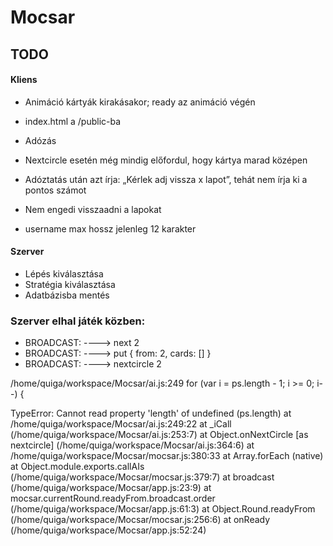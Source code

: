 # Mocsar

## TODO

#### Kliens
* Animáció kártyák kirakásakor; ready az animáció végén
* index.html a /public-ba
* Adózás
* Nextcircle esetén még mindig előfordul, hogy kártya marad középen
* Adóztatás után azt írja: „Kérlek adj vissza x lapot”, tehát nem írja ki a pontos számot
* Nem engedi visszaadni a lapokat

* username max hossz jelenleg 12 karakter 

#### Szerver
* Lépés kiválasztása
* Stratégia kiválasztása
* Adatbázisba mentés

### Szerver elhal játék közben:

* BROADCAST: ----> next 2
* BROADCAST: ----> put { from: 2, cards: [] }
* BROADCAST: ----> nextcircle 2

/home/quiga/workspace/Mocsar/ai.js:249	for (var i = ps.length - 1; i >= 0; i--) {
						               

TypeError: Cannot read property 'length' of undefined (ps.length)
    at /home/quiga/workspace/Mocsar/ai.js:249:22
    at _iCall (/home/quiga/workspace/Mocsar/ai.js:253:7)
    at Object.onNextCircle [as nextcircle] (/home/quiga/workspace/Mocsar/ai.js:364:6)
    at /home/quiga/workspace/Mocsar/mocsar.js:380:33
    at Array.forEach (native)
    at Object.module.exports.callAIs (/home/quiga/workspace/Mocsar/mocsar.js:379:7)
    at broadcast (/home/quiga/workspace/Mocsar/app.js:23:9)
    at mocsar.currentRound.readyFrom.broadcast.order (/home/quiga/workspace/Mocsar/app.js:61:3)
    at Object.Round.readyFrom (/home/quiga/workspace/Mocsar/mocsar.js:256:6)
    at onReady (/home/quiga/workspace/Mocsar/app.js:52:24)
